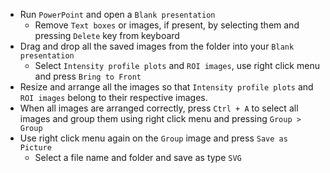 - Run `PowerPoint` and open a `Blank presentation`
  - Remove `Text boxes` or images, if present, by selecting them and pressing `Delete` key from keyboard
- Drag and drop all the saved images from the folder into your `Blank presentation`
  - Select `Intensity profile plots` and `ROI images`, use right click menu and press `Bring to Front`
- Resize and arrange all the images so that `Intensity profile plots` and `ROI images` belong to their respective images.
- When all images are arranged correctly, press `Ctrl + A` to select all images and group them using right click menu and pressing `Group > Group`
- Use right click menu again on the `Group` image and  press `Save as Picture`
  - Select  a file name and folder and save as type `SVG`
